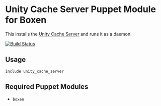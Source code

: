 # Unity Cache Server Puppet Module for Boxen

This installs the [Unity Cache Server](http://docs.unity3d.com/Documentation/Manual/AssetCacheServer.html) and runs it as a daemon.

[![Build Status](https://travis-ci.org/bilke/puppet-unity_cache_server.png?branch=master)](https://travis-ci.org/boxen/puppet-template)

## Usage

```puppet
include unity_cache_server
```

## Required Puppet Modules

* `boxen`
